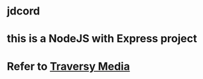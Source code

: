 # jdcord
# this is a NodeJS with Express project
# Refer to [Traversy Media](https://www.youtube.com/channel/UC29ju8bIPH5as8OGnQzwJyA)